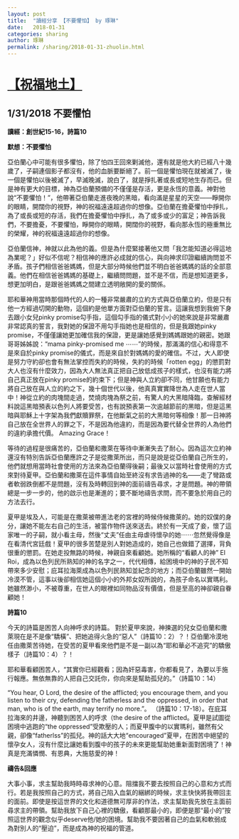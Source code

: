 ```yaml
---
layout: post
title:  "讀經分享 【不要懼怕】 by 琢琳"
date:   2018-01-31
categories: sharing
author: 琢琳
permalink: /sharing/2018-01-31-zhuolin.html
---
```


[【祝福地土】](/daily/2018-01-31-daily.html)
===========

1/31/2018 不要懼怕
---------


**讀經：創世紀15-16，詩篇10**

**默想：不要懼怕**

亞伯蘭心中可能有很多懼怕，除了怕四王回來剿滅他，還有就是他大約已經八十幾歲了，子嗣連個影子都沒有，他的血脈要斷絕了。前一個是懼怕現在就被滅了，後一個是懼怕以後被滅了，早滅晚滅，說白了，就是掙扎著或長或短地生存而已。但是神有更大的目標，神為亞伯蘭預備的不僅僅是存活，更是永恆的意義。神對他說“不要懼怕！”，他帶著亞伯蘭走進夜晚的黑暗，看向滿是星星的天空——睜開你的眼睛，開闊你的視野，神的祝福遠遠超過你的想像。亞伯蘭在擔憂懼怕中掙扎，為了或長或短的存活，我們在擔憂懼怕中掙扎，為了或多或少的富足；神告訴我們，不要擔憂，不要懼怕，睜開你的眼睛，開闊你的視野，看向那永恆的極重無比的榮耀，神的祝福遠遠超過你的想像。

亞伯蘭信神，神就以此為他的義。但是為什麼緊接著他又問「我怎能知道必得這地為業呢？」好似不信呢？相信神的應許必成就的信心，與向神求印證繼續詢問並不矛盾。孩子們相信爸爸媽媽，但是大部分時候他們並不明白爸爸媽媽的話的全部意義。他們在相信爸爸媽媽的基礎上，繼續問問題，並不是不信，而是想知道更多，想更加明白，是跟爸爸媽媽之間建立透明敞開的愛的關係。

耶和華神用當時那個時代的人的一種非常嚴肅的立約方式與亞伯蘭立約，但是只有他一方經過切開的動物，這個約是他單方面對亞伯蘭的誓言。這讓我想到我俯下身去跟小女兒pinky promise勾手指，這個勾手指的儀式對小小的她來說是非常嚴肅非常認真的誓言，我對她的保證不用勾手指她也是相信的，但是我跟她pinky promise，不僅僅讓她更加確信我的保證，更是讓她感覺到媽媽跟她的親密。她跟哥哥姊姊說：“mama pinky-promised me ⋯⋯”的時候，那滿滿的信心和得意不是來自於pinky promise的儀式，而是來自於對媽媽的愛的確信。不过，大人即使是努力守約卻也會有無法掌控而失約的時候，失約的時候「rotten egg」的懲罰對大人也沒有什麼效力，因為大人無法真正把自己放低成孩子的樣式，也沒有能力將自己真正放在pinky promise的約束下；但是神與人立約卻不同，他甘願也有能力將自己放在與人立的約之下，幾十個世代以後，他真真實實降世為人走在世人當中！神從立約的肉塊間走過，焚燒肉塊為祭之前，有驚人的大黑暗降臨，查解經材料說這黑暗預表以色列人將要受苦，也有說預表第一次逾越節前的黑暗，但是這黑暗與耶穌上十字架為我們獻贖罪祭，在他斷氣之前的大黑暗何等相像！那一日神將自己放在全世界人的罪之下，不是因為他違約，而是因為要代替全世界的人為他們的違約承擔代價。 Amazing Grace！

等待的過程是很痛苦的，亞伯蘭和撒萊在等待中漸漸失去了耐心。因為這次立約神還沒有特別告訴亞伯蘭應許之子是從撒萊所出，而只是說是從亞伯蘭自己所生的，他們就想用當時社會使用的方法來為亞伯蘭得後嗣；最後又以當時社會使用的方式來對待夏甲。亞伯蘭和撒萊在這件事情自始至終沒有求告過神的名——走了彎路或者軟弱跌倒都不是問題，沒有及時轉回到神的面前禱告尋求，才是問題。神的帶領總是一步一步的，他的啟示也是漸進的；要不斷地禱告求問，而不要急於用自己的方法去行。

夏甲是埃及人，可能是在撒萊被帶進法老的宮裡的時候侍候撒萊的。她的奴僕的身分，讓她不能左右自己的生活，被當作物件送來送去。終於有一天成了妾，懷了這家唯一的子嗣，就小看主母，然後“丈夫”任由主母虐待懷孕的她⋯⋯忽然覺得像是在看清代宮廷戲！夏甲的很多苦楚是別人對她造成的，她自己也做錯了選擇，背負很重的懲罰。在她走投無路的時候，神親自來看顧她。她所稱的“看顧人的神” El Roi，成為以色列民所熟知的神的名字之一，代代相傳，給困境中的神的子民不知帶來多少安慰；庇耳拉海萊成為以色列民熟知並紀念的地方；而亞伯蘭雖然一開始冷漠不管，這事以後卻相信她這個小小的外邦女奴所說的，為孩子命名以實瑪利。她雖然渺小，不被尊重，在世人的眼裡如同物品沒有價值，但是至高的神卻親自眷顧她！

**詩篇10**

今天的詩篇是困苦人向神呼求的詩篇。
對於夏甲來說，神揀選的兒女亞伯蘭和撒萊現在是不是像“驕橫”、把她追得火急的“惡人”（詩篇10：2）？！亞伯蘭冷漠地任由撒萊苦待她，在受苦的夏甲看來他們是不是一副以為“耶和華必不追究”的驕傲樣子（詩篇10：4）？！

耶和華看顧困苦人，“其實你已經觀看；因為奸惡毒害，你都看見了，為要以手施行報應。無依無靠的人把自己交託你，你向來是幫助孤兒的。”（詩篇10：14）

“You hear, O Lord, the desire of the afflicted; you encourage them, and you listen to their cry, defending the fatherless and the oppressed, in order that man, who is of the earth, may terrify no more.”。 （詩篇10：17-18）。在庇耳拉海來的井邊，神聽到困苦人的呼求（the desire of the afflicted。夏甲是試圖從困境中逃跑的“the oppressed”受欺壓的人；而夏甲腹中的以實瑪利，雖然有父親，卻像“fatherlss”的孤兒。神的話大大地“encouraged”夏甲，在困苦中絕望的懷孕女人，沒有什麼比讓她看到腹中的孩子的未來更能幫助她重新面對困境了！神真是充滿憐憫、有恩典，大施慈愛的神！

**禱告&回應**

大事小事，求主幫助我時時尋求神的心意。阻擋我不要去按照自己的心意和方式而行。若是我按照自己的方式，將自己陷入血氣的綑綁的時候，求主快快將我帶回主的面前。即使是按這世界的文化和道德無可厚非的作法，求主幫助我先放在主面前尋求主的帶領。幫助我放下自己心裡的驕傲，看顧那最小的，即便是那“最小的”按照這世界的觀念似乎deserve他/她的困境。幫助我不要因著自己的血氣和軟弱成為對別人的“壓迫”，而是成為神的祝福的管道。


